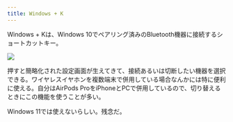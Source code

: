 ```yaml
---
title: Windows + K
---
```

Windows + Kは、Windows 10でペアリング済みのBluetooth機器に接続するショートカットキー。

![](https://lh3.googleusercontent.com/docs/ADP-6oGyzw8ZBw6bOC-VNsWrY0sr77nHCrjYc3X0qq7AG-RayXqgdW1-IoGjc__o4l2kli66Xz3DVwvYyYXYFPFzGNPGyr0uYhWeh3eoN2kULOjCxw5eOiljtKlf42QvZ8dAnsdXhIpKNhkAW1o500y12NuFNu26ZhW9Bziv1ysmN23MAEjQ3hjuR7mRk-fRHSpC3M1ULU8sGu9S3bvQ0Cpmrs9eNamCPM-M5IfXieA4O19QrlpRMDHpz-0QI0NBMvQOcAE7TYEta8MT2_vZEYe1CTAmkovljbOMvJnBs1tahv-qjcM_aNAYtfSxKPRKe1vI1YpDwlEqv01LP1KypwXY2Qnv9Hgtwf90kmOixokjwvWEFOCRuUb41r3FIvS2GQLMhdK_Q17hbwjtyjNMEjouXzv3NepZ7C1UDcF6z7dJ_j1RLmcLlSBZOKxpWL-6BOUaxYcxToCbcswLx3-uVU-f4i4rVXhB6jtcMKxTMVdybJ_SzgO5AiEiSJetvrs45v2vk9M45gUr5y-RojLnOVjxpfRgYaiBdRXNC9lKzub8JJKSGWowShWX-c6uZeAEbudq866SRptQSF0yrVbTtRLv8913gR7mHi5xYDWS_Wa160RPv2jpofJDloG8-JrO0ocT3v0h0wDtneg1j8F2-TJ6fl67SjAaHdGWgusfhOXtyGeB-6ziZAwXLEZt_ywH-qlQTry3iKsjMzmgsz9k7OKGUceU7jr2xBtHqMNypXStR5lPPxshCgEfMAF0l5x8GoQiPI4HQ8BhiZcnM6cDxaKhPc7B8Dv0iVgeEKTmLmuQ4-VIoFtrq4Wwi3WR1vuj8mdfSxJbaQ787cYCTSHdsWypLABPPOkrMpm5ehtaYmNqw4qatPqzngADEDmRJlrVD2fiJfZWTNl3N986C6vBpA-QXmmU6L-uKO6ksRxz21sIpUVsH2i15vXtG1rmQc6J1T7XNkjoB6ClCaPzd3Bc29FLfvHry-Aqk384mVtF4OuBJINtI312pfBz-57jB2StGmI8k6MQ9DQsKgEh3wwVXrXVONHAmcf5KAcUzqaR8PlMT3d-bKhMYJffuwZY7bSkg8cwUfa-Y3mEhZjJ9155Lfr3Hf2SIVjyly0AdjmxdzBb7tA5ZBlWWwqfFrCTw-J-hf2YyI9878nvSHOokQo7zV2MXtBm6jrBhNPYcSFXdX06-ruZncekL8FlxEzSWfj-lWfvzaFL3jbfTlZJgDeH69UlGpc2oR0ONB4azmWaaFj9csWhx3PV)

押すと簡略化された設定画面が生えてきて、接続あるいは切断したい機器を選択できる。ワイヤレスイヤホンを複数端末で併用している場合なんかには特に便利に使える。自分はAirPods ProをiPhoneとPCで併用しているので、切り替えるときにこの機能を使うことが多い。

Windows 11では使えないらしい。残念だ。
